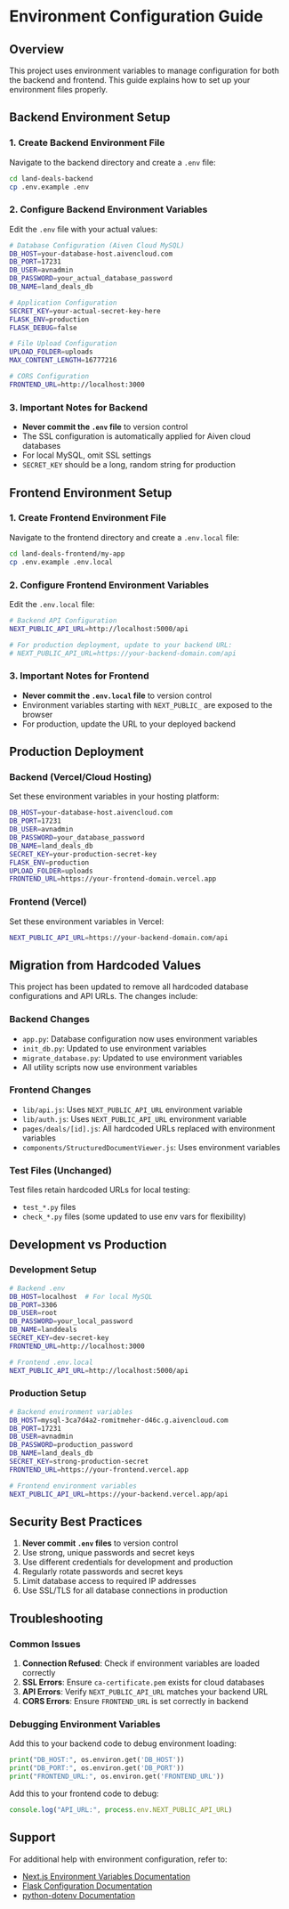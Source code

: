 # Environment Configuration Guide

## Overview

This project uses environment variables to manage configuration for both the backend and frontend. This guide explains how to set up your environment files properly.

## Backend Environment Setup

### 1. Create Backend Environment File

Navigate to the backend directory and create a `.env` file:

```bash
cd land-deals-backend
cp .env.example .env
```

### 2. Configure Backend Environment Variables

Edit the `.env` file with your actual values:

```bash
# Database Configuration (Aiven Cloud MySQL)
DB_HOST=your-database-host.aivencloud.com
DB_PORT=17231
DB_USER=avnadmin
DB_PASSWORD=your_actual_database_password
DB_NAME=land_deals_db

# Application Configuration
SECRET_KEY=your-actual-secret-key-here
FLASK_ENV=production
FLASK_DEBUG=false

# File Upload Configuration
UPLOAD_FOLDER=uploads
MAX_CONTENT_LENGTH=16777216

# CORS Configuration
FRONTEND_URL=http://localhost:3000
```

### 3. Important Notes for Backend

- **Never commit the `.env` file** to version control
- The SSL configuration is automatically applied for Aiven cloud databases
- For local MySQL, omit SSL settings
- `SECRET_KEY` should be a long, random string for production

## Frontend Environment Setup

### 1. Create Frontend Environment File

Navigate to the frontend directory and create a `.env.local` file:

```bash
cd land-deals-frontend/my-app
cp .env.example .env.local
```

### 2. Configure Frontend Environment Variables

Edit the `.env.local` file:

```bash
# Backend API Configuration
NEXT_PUBLIC_API_URL=http://localhost:5000/api

# For production deployment, update to your backend URL:
# NEXT_PUBLIC_API_URL=https://your-backend-domain.com/api
```

### 3. Important Notes for Frontend

- **Never commit the `.env.local` file** to version control
- Environment variables starting with `NEXT_PUBLIC_` are exposed to the browser
- For production, update the URL to your deployed backend

## Production Deployment

### Backend (Vercel/Cloud Hosting)

Set these environment variables in your hosting platform:

```bash
DB_HOST=your-database-host.aivencloud.com
DB_PORT=17231
DB_USER=avnadmin
DB_PASSWORD=your_database_password
DB_NAME=land_deals_db
SECRET_KEY=your-production-secret-key
FLASK_ENV=production
UPLOAD_FOLDER=uploads
FRONTEND_URL=https://your-frontend-domain.vercel.app
```

### Frontend (Vercel)

Set these environment variables in Vercel:

```bash
NEXT_PUBLIC_API_URL=https://your-backend-domain.com/api
```

## Migration from Hardcoded Values

This project has been updated to remove all hardcoded database configurations and API URLs. The changes include:

### Backend Changes
- `app.py`: Database configuration now uses environment variables
- `init_db.py`: Updated to use environment variables
- `migrate_database.py`: Updated to use environment variables
- All utility scripts now use environment variables

### Frontend Changes
- `lib/api.js`: Uses `NEXT_PUBLIC_API_URL` environment variable
- `lib/auth.js`: Uses `NEXT_PUBLIC_API_URL` environment variable
- `pages/deals/[id].js`: All hardcoded URLs replaced with environment variables
- `components/StructuredDocumentViewer.js`: Uses environment variables

### Test Files (Unchanged)
Test files retain hardcoded URLs for local testing:
- `test_*.py` files
- `check_*.py` files (some updated to use env vars for flexibility)

## Development vs Production

### Development Setup
```bash
# Backend .env
DB_HOST=localhost  # For local MySQL
DB_PORT=3306
DB_USER=root
DB_PASSWORD=your_local_password
DB_NAME=landdeals
SECRET_KEY=dev-secret-key
FRONTEND_URL=http://localhost:3000

# Frontend .env.local
NEXT_PUBLIC_API_URL=http://localhost:5000/api
```

### Production Setup
```bash
# Backend environment variables
DB_HOST=mysql-3ca7d4a2-romitmeher-d46c.g.aivencloud.com
DB_PORT=17231
DB_USER=avnadmin
DB_PASSWORD=production_password
DB_NAME=land_deals_db
SECRET_KEY=strong-production-secret
FRONTEND_URL=https://your-frontend.vercel.app

# Frontend environment variables
NEXT_PUBLIC_API_URL=https://your-backend.vercel.app/api
```

## Security Best Practices

1. **Never commit `.env` files** to version control
2. Use strong, unique passwords and secret keys
3. Use different credentials for development and production
4. Regularly rotate passwords and secret keys
5. Limit database access to required IP addresses
6. Use SSL/TLS for all database connections in production

## Troubleshooting

### Common Issues

1. **Connection Refused**: Check if environment variables are loaded correctly
2. **SSL Errors**: Ensure `ca-certificate.pem` exists for cloud databases
3. **API Errors**: Verify `NEXT_PUBLIC_API_URL` matches your backend URL
4. **CORS Errors**: Ensure `FRONTEND_URL` is set correctly in backend

### Debugging Environment Variables

Add this to your backend code to debug environment loading:

```python
print("DB_HOST:", os.environ.get('DB_HOST'))
print("DB_PORT:", os.environ.get('DB_PORT'))
print("FRONTEND_URL:", os.environ.get('FRONTEND_URL'))
```

Add this to your frontend code to debug:

```javascript
console.log("API_URL:", process.env.NEXT_PUBLIC_API_URL)
```

## Support

For additional help with environment configuration, refer to:
- [Next.js Environment Variables Documentation](https://nextjs.org/docs/basic-features/environment-variables)
- [Flask Configuration Documentation](https://flask.palletsprojects.com/en/2.3.x/config/)
- [python-dotenv Documentation](https://pypi.org/project/python-dotenv/)